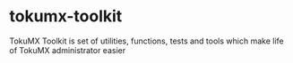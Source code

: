 # tokumx-toolkit
TokuMX Toolkit is set of utilities, functions, tests and tools which make life of TokuMX administrator easier

